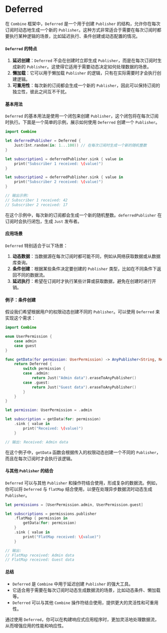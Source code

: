 # Deferred

在 `Combine` 框架中，`Deferred` 是一个用于创建 `Publisher` 的结构，允许你在每次订阅时动态地生成一个新的 `Publisher`。这种方式非常适合于需要在每次订阅时都要执行某种逻辑的场景，比如延迟执行、条件创建或动态配置的情况。

#### `Deferred` 的特点

1. **延迟创建**：`Deferred` 不会在创建时立即生成 `Publisher`，而是在每次订阅时生成新的 `Publisher`。这使得它适用于需要动态决定如何处理数据的场景。
2. **懒加载**：它可以用于懒加载 `Publisher` 的逻辑，只有在实际需要时才会执行创建逻辑。
3. **可重用性**：每次新的订阅都会生成一个新的 `Publisher`，因此可以保持订阅的独立性，彼此之间互不干扰。

#### 基本用法

`Deferred` 的基本用法是使用一个闭包来创建 `Publisher`，这个闭包将在每次订阅时执行。下面是一个简单的示例，展示如何使用 `Deferred` 创建一个 `Publisher`。

```swift
import Combine

let deferredPublisher = Deferred {
    Just(Int.random(in: 1...100)) // 在每次订阅时生成一个新的随机整数
}

let subscription1 = deferredPublisher.sink { value in
    print("Subscriber 1 received: \(value)")
}

let subscription2 = deferredPublisher.sink { value in
    print("Subscriber 2 received: \(value)")
}

// 输出示例:
// Subscriber 1 received: 42
// Subscriber 2 received: 17
```

在这个示例中，每次新的订阅都会生成一个新的随机整数。`deferredPublisher` 在订阅时会执行闭包，生成 `Just` 发布者。

#### 应用场景

`Deferred` 特别适合于以下场景：

1. **动态数据**：当数据源在每次订阅时都可能不同，例如从网络获取数据或从数据库查询。
2. **条件创建**：根据某些条件决定要创建的 `Publisher` 类型，比如在不同条件下返回不同的数据流。
3. **延迟执行**：希望在订阅时才执行某些计算或获取数据，避免在创建时进行开销。

#### 例子：条件创建

假设我们希望根据用户的权限动态创建不同的 `Publisher`。可以使用 `Deferred` 来实现这个需求：

```swift
import Combine

enum UserPermission {
    case admin
    case guest
}

func getData(for permission: UserPermission) -> AnyPublisher<String, Never> {
    return Deferred {
        switch permission {
        case .admin:
            return Just("Admin data").eraseToAnyPublisher()
        case .guest:
            return Just("Guest data").eraseToAnyPublisher()
        }
    }
}

let permission: UserPermission = .admin

let subscription = getData(for: permission)
    .sink { value in
        print("Received: \(value)")
    }

// 输出: Received: Admin data
```

在这个例子中，`getData` 函数会根据传入的权限动态创建一个不同的 `Publisher`，而且在每次订阅时才会执行该逻辑。

#### 与其他 `Publisher` 的结合

`Deferred` 可以与其他 `Publisher` 和操作符结合使用，形成复杂的数据流。例如，你可以将 `Deferred` 与 `flatMap` 结合使用，以便在处理异步数据流时动态生成 `Publisher`。

```swift
let permissions = [UserPermission.admin, UserPermission.guest]

let subscriptions = permissions.publisher
    .flatMap { permission in
        getData(for: permission)
    }
    .sink { value in
        print("FlatMap received: \(value)")
    }

// 输出:
// FlatMap received: Admin data
// FlatMap received: Guest data
```

#### 总结

* `Deferred` 是 `Combine` 中用于延迟创建 `Publisher` 的强大工具。
* 它适合用于需要在每次订阅时动态生成数据流的场景，比如动态条件、懒加载等。
* `Deferred` 可以与其他 `Combine` 操作符结合使用，提供更大的灵活性和可重用性。

通过使用 `Deferred`，你可以在构建响应式应用程序时，更加灵活地处理数据流，从而增强应用的性能和响应性。
